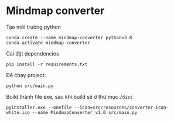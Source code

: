 # Mindmap converter

Tạo môi trường python

```
conda create --name mindmap-converter python=3.8
conda activate mindmap-converter
```

Cài đặt dependencies

```
pip install -r requirements.txt
```

Để chạy project:

```
python src/main.py
```

Build thành file exe, sau khi build sẽ ở thư mục `/dist`

```
pyinstaller.exe --onefile --icon=src/resources/converter-icon-white.ico --name MindmapConverter_v1.0 src/main.py
```
